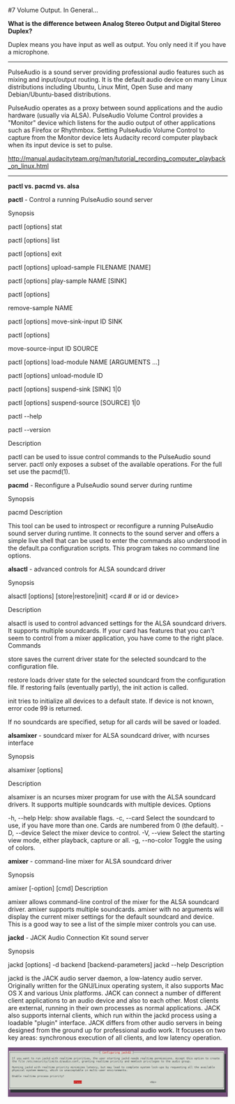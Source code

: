 #7 Volume Output. In General...

**What is the difference between Analog Stereo Output and Digital Stereo Duplex?**

Duplex means you have input as well as output. You only need it if you have a microphone.

---

PulseAudio is a sound server providing professional audio features such as mixing and input/output routing. It is the default audio device on many Linux distributions including Ubuntu, Linux Mint, Open Suse and many Debian/Ubuntu-based distributions.

PulseAudio operates as a proxy between sound applications and the audio hardware (usually via ALSA). PulseAudio Volume Control provides a "Monitor" device which listens for the audio output of other applications such as Firefox or Rhythmbox. Setting PulseAudio Volume Control to capture from the Monitor device lets Audacity record computer playback when its input device is set to pulse.

http://manual.audacityteam.org/man/tutorial_recording_computer_playback_on_linux.html

---

**pactl vs. pacmd vs. alsa**

**pactl** - Control a running PulseAudio sound server

Synopsis

pactl [options]
stat

pactl [options] list

pactl [options] exit

pactl [options] upload-sample FILENAME [NAME]

pactl [options] play-sample NAME [SINK]

pactl [options]

remove-sample NAME

pactl [options] move-sink-input ID SINK

pactl [options]

move-source-input ID SOURCE

pactl [options] load-module NAME [ARGUMENTS ...]

pactl [options] unload-module ID

pactl [options] suspend-sink [SINK] 1|0

pactl [options] suspend-source [SOURCE] 1|0

pactl --help

pactl --version

Description

pactl can be used to issue control commands to the PulseAudio sound server.
pactl only exposes a subset of the available operations. For the full set use the pacmd(1).

**pacmd** - Reconfigure a PulseAudio sound server during runtime

Synopsis

pacmd
Description

This tool can be used to introspect or reconfigure a running PulseAudio sound server during runtime. It connects to the sound server and offers a simple live shell that can be used to enter the commands also understood in the default.pa configuration scripts.
This program takes no command line options.

**alsactl** - advanced controls for ALSA soundcard driver

Synopsis

alsactl [options] [store|restore|init] <card # or id or device>

Description

alsactl is used to control advanced settings for the ALSA soundcard drivers. It supports multiple soundcards. If your card has features that you can't seem to control from a mixer application, you have come to the right place.
Commands

store saves the current driver state for the selected soundcard to the configuration file.

restore loads driver state for the selected soundcard from the configuration file. If restoring fails (eventually partly), the init action is called.

init tries to initialize all devices to a default state. If device is not known, error code 99 is returned.

If no soundcards are specified, setup for all cards will be saved or loaded.

**alsamixer** - soundcard mixer for ALSA soundcard driver, with ncurses interface

Synopsis

alsamixer [options]

Description

alsamixer is an ncurses mixer program for use with the ALSA soundcard drivers. It supports multiple soundcards with multiple devices.
Options

-h, --help
Help: show available flags.
-c, --card <card number or identification>
Select the soundcard to use, if you have more than one. Cards are numbered from 0 (the default).
-D, --device <device identification>
Select the mixer device to control.
-V, --view <mode>
Select the starting view mode, either playback, capture or all.
-g, --no-color
Toggle the using of colors.

**amixer** - command-line mixer for ALSA soundcard driver

Synopsis

amixer [-option] [cmd]
Description

amixer allows command-line control of the mixer for the ALSA soundcard driver. amixer supports multiple soundcards.
amixer with no arguments will display the current mixer settings for the default soundcard and device. This is a good way to see a list of the simple mixer controls you can use.

**jackd** - JACK Audio Connection Kit sound server

Synopsis


jackd [options] -d backend [backend-parameters]
jackd --help
Description

jackd is the JACK audio server daemon, a low-latency audio server. Originally written for the GNU/Linux operating system, it also supports Mac OS X and various Unix platforms. JACK can connect a number of different client applications to an audio device and also to each other. Most clients are external, running in their own processes as normal applications. JACK also supports internal clients, which run within the jackd process using a loadable "plugin" interface.
JACK differs from other audio servers in being designed from the ground up for professional audio work. It focuses on two key areas: synchronous execution of all clients, and low latency operation.

![Configure Jack](jack-configure.png)